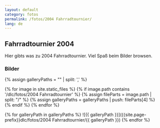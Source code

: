 ```yaml
---
layout: default
category: fotos
permalink: /fotos/2004 Fahrradtournier/
lang: de
---
```


## Fahrradtournier 2004

Hier gibts was zu 2004 Fahrradtournier. Viel Spaß beim Bilder browsen.

### Bilder
{% assign galleryPaths = "" | split: ',' %}

{% for image in site.static_files %}
{% if image.path contains '/dlc/fotos/2004 Fahrradtournier' %}
        {% assign fileParts = image.path | split: "/" %}
        {% assign galleryPaths = galleryPaths | push: fileParts[4] %}
{% endif %}
{% endfor %}

{% for galleryPath in galleryPaths %}
![{{ galleryPath }}]({{site.page-prefix}}dlc/fotos/2004 Fahrradtournier/{{ galleryPath }})
{% endfor %}
